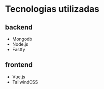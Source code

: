 # Tecnologias utilizadas

## backend

- Mongodb
- Node.js
- Fastfy

## frontend

- Vue.js
- TailwindCSS

